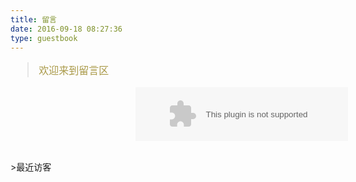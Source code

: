 ```yaml
---
title: 留言
date: 2016-09-18 08:27:36
type: guestbook
---
```

<blockquote class="blockquote-center"  style="color:rgba(140, 119, 9, 0.74);
    font-size:16px;">欢迎来到留言区</blockquote>

<p style="margin-left:200px;">
	<embed src="https://music.163.com/style/swf/widget.swf?sid=413831749&amp;type=2&amp;auto=0&amp;width=320&amp;height=66" width="340" height="86" allownetworking="all" oncontextmenu="return false">
</p>

<br />
>最近访客

<div class="ds-recent-visitors" data-num-items="56" data-avatar-size="42" id="ds-recent-visitors"></div>

